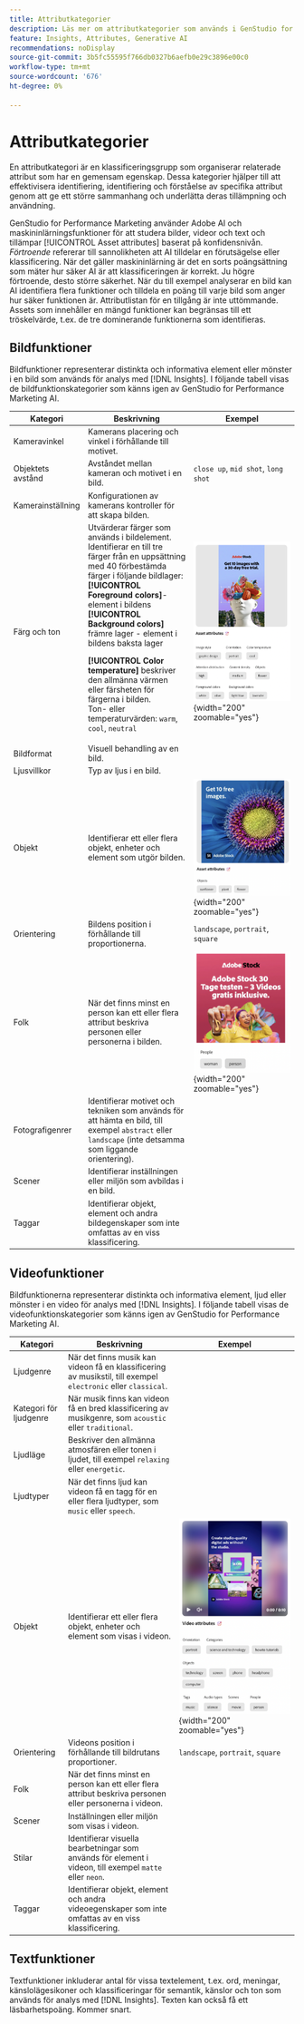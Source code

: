 ```yaml
---
title: Attributkategorier
description: Läs mer om attributkategorier som används i GenStudio for Performance Marketing.
feature: Insights, Attributes, Generative AI
recommendations: noDisplay
source-git-commit: 3b5fc55595f766db0327b6aefb0e29c3896e00c0
workflow-type: tm+mt
source-wordcount: '676'
ht-degree: 0%

---
```


# Attributkategorier

En attributkategori är en klassificeringsgrupp som organiserar relaterade attribut som har en gemensam egenskap. Dessa kategorier hjälper till att effektivisera identifiering, identifiering och förståelse av specifika attribut genom att ge ett större sammanhang och underlätta deras tillämpning och användning.

GenStudio for Performance Marketing använder Adobe AI och maskininlärningsfunktioner för att studera bilder, videor och text och tillämpar [!UICONTROL Asset attributes] baserat på konfidensnivån. _Förtroende_ refererar till sannolikheten att AI tilldelar en förutsägelse eller klassificering. När det gäller maskininlärning är det en sorts poängsättning som mäter hur säker AI är att klassificeringen är korrekt. Ju högre förtroende, desto större säkerhet. När du till exempel analyserar en bild kan AI identifiera flera funktioner och tilldela en poäng till varje bild som anger hur säker funktionen är. Attributlistan för en tillgång är inte uttömmande. Assets som innehåller en mängd funktioner kan begränsas till ett tröskelvärde, t.ex. de tre dominerande funktionerna som identifieras.

## Bildfunktioner

Bildfunktioner representerar distinkta och informativa element eller mönster i en bild som används för analys med [!DNL Insights]. I följande tabell visas de bildfunktionskategorier som känns igen av GenStudio for Performance Marketing AI.

<!-- For the writer: turn off word wrap to work with these tables. Option + Z -->

| Kategori | Beskrivning | Exempel |
| ----------------------- | ----------------------------------------------------------------------------------------------------- | ------------------------------------------------------------------------------------------------------------------------------------------------------------------------------ |
| Kameravinkel | Kamerans placering och vinkel i förhållande till motivet. |                                                                                                                                                                                |
| Objektets avstånd | Avståndet mellan kameran och motivet i en bild. | `close up`, `mid shot`, `long shot` |
| Kamerainställning | Konfigurationen av kamerans kontroller för att skapa bilden. |                                                                                                                                                                                |
| Färg och ton | Utvärderar färger som används i bildelement. Identifierar en till tre färger från en uppsättning med 40 förbestämda färger i följande bildlager:<br>**[!UICONTROL Foreground colors]**- element i bildens<br>**[!UICONTROL Background colors]** främre lager - element i bildens baksta lager<p>**[!UICONTROL Color temperature]** beskriver den allmänna värmen eller färsheten för färgerna i bilden.<br>Ton- eller temperaturvärden: `warm`, `cool`, `neutral` | ![färger och coola toner](../../assets/category/image-color-temp.png){width="200" zoomable="yes"} |
| Bildformat | Visuell behandling av en bild. |                                                                                                                                                                                |
| Ljusvillkor | Typ av ljus i en bild. |                                                                                                                                                                                |
| Objekt | Identifierar ett eller flera objekt, enheter och element som utgör bilden. | ![solros, plan, blomobjekt](../../assets/category/image-objects.png){width="200" zoomable="yes"} |
| Orientering | Bildens position i förhållande till proportionerna. | `landscape`, `portrait`, `square` |
| Folk | När det finns minst en person kan ett eller flera attribut beskriva personen eller personerna i bilden. | ![kvinnlig person som dansar](../../assets/category/image-people.png){width="200" zoomable="yes"} |
| Fotografigenrer | Identifierar motivet och tekniken som används för att hämta en bild, till exempel `abstract` eller `landscape` (inte detsamma som liggande orientering). |           |
| Scener | Identifierar inställningen eller miljön som avbildas i en bild. |                                             |
| Taggar | Identifierar objekt, element och andra bildegenskaper som inte omfattas av en viss klassificering. |                                      |

<!-- Not yet approved by legal
| Attention distribution  | The level of viewer attention spread across an image.                                                 | `high`, `medium`, `low`                                                                                                                                                                                                    |
| Content density         | The amount of information or detail in an image.                                                      | `high`, `medium`, `low`                                                                                                                                                                                                    |
-->

## Videofunktioner

Bildfunktionerna representerar distinkta och informativa element, ljud eller mönster i en video för analys med [!DNL Insights]. I följande tabell visas de videofunktionskategorier som känns igen av GenStudio for Performance Marketing AI.

| Kategori | Beskrivning | Exempel |
| ------------------- | ------------------------------------------------------------------------------------------------------------ | --------------------------------------------------------------------------------------- |
| Ljudgenre | När det finns musik kan videon få en klassificering av musikstil, till exempel `electronic` eller `classical`. |          |
| Kategori för ljudgenre | När musik finns kan videon få en bred klassificering av musikgenre, som `acoustic` eller `traditional`. |          |
| Ljudläge | Beskriver den allmänna atmosfären eller tonen i ljudet, till exempel `relaxing` eller `energetic`. |          |
| Ljudtyper | När det finns ljud kan videon få en tagg för en eller flera ljudtyper, som `music` eller `speech`. |          |
| Objekt | Identifierar ett eller flera objekt, enheter och element som visas i videon. | ![objekt i video](../../assets/category/video-objects.png){width="200" zoomable="yes"} |
| Orientering | Videons position i förhållande till bildrutans proportioner. | `landscape`, `portrait`, `square` |
| Folk | När det finns minst en person kan ett eller flera attribut beskriva personen eller personerna i videon. |        |
| Scener | Inställningen eller miljön som visas i videon. |        |
| Stilar | Identifierar visuella bearbetningar som används för element i videon, till exempel `matte` eller `neon`. |        |
| Taggar | Identifierar objekt, element och andra videoegenskaper som inte omfattas av en viss klassificering. |        |

## Textfunktioner

Textfunktioner inkluderar antal för vissa textelement, t.ex. ord, meningar, känslolägesikoner och klassificeringar för semantik, känslor och ton som används för analys med [!DNL Insights]. Texten kan också få ett läsbarhetspoäng. Kommer snart.

<!-- Not yet approved by legal

The following table lists the image feature categories recognized by the GenStudio for Performance Marketing AI.

| Category             | Description | Example |
|----------------------|-------------|--------|
| Emojis Count         |             |        |
| HashTags Count       |             |        |
| Keywords             |             |        |
| Marketing Emotions   |             |        |
| Narratives           | Text that represents an overarching situation, theme, or a story. Narratives can communicate values, purpose, or identity that resonates with consumers on many levels.   |        |
| Persuasion Strategies|             |        |
| Readability          |             |        |
| Tone of voice        | | |
-->
